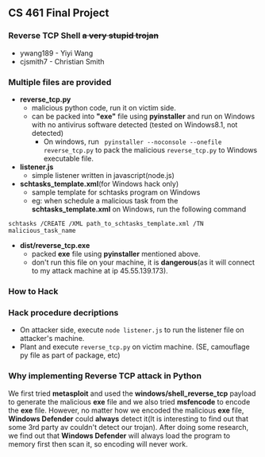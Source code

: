 ## CS 461 Final Project
### Reverse TCP Shell ~~a very stupid trojan~~
- ywang189 - Yiyi Wang
- cjsmith7 - Christian Smith

### Multiple files are provided
- <strong>reverse_tcp.py</strong>
    -  malicious python code, run it on victim side.
    -  can be packed into <strong>"exe"</strong> file using <strong>pyinstaller</strong> and run on Windows with no antivirus software detected (tested on Windows8.1, not detected)
        - On windows, run ``` pyinstaller --noconsole --onefile reverse_tcp.py``` to pack the malicious ```reverse_tcp.py``` to Windows executable file.
- <strong>listener.js</strong>
    - simple listener written in javascript(node.js)
- <strong>schtasks_template.xml</strong>(for Windows hack only)
    - sample template for schtasks program on Windows
    - eg: when schedule a malicious task from the <strong>schtasks_template.xml</strong> on Windows, run the following command
```
schtasks /CREATE /XML path_to_schtasks_template.xml /TN malicious_task_name
```  
- <strong> dist/reverse_tcp.exe </strong>
    - packed <strong>exe</strong> file using <strong>pyinstaller</strong> mentioned above.
    - <storng>don't run</strong> this file on your machine, it is <strong>dangerous</strong>(as it will connect to my attack machine at ip 45.55.139.173).

### How to Hack

### Hack procedure decriptions
* On attacker side, execute ```node listener.js``` to run the listener file on attacker's machine.
* Plant and execute ```reverse_tcp.py``` on victim machine. (SE, camouflage py file as part of package, etc)


### Why implementing Reverse TCP attack in Python
We first tried <strong>metasploit</strong> and used the <strong>windows/shell_reverse_tcp</strong> payload to generate the malicious <strong>exe</strong> file and we also tried <strong>msfencode</strong> to encode the <strong>exe</strong> file. However, no matter how we encoded the malicious <strong>exe</strong> file, <strong>Windows Defender</strong> could <strong>always</strong> detect it(It is interesting to find out that some 3rd party av couldn't detect our trojan). After doing some research, we find out that <strong>Windows Defender</strong> will always load the program to memory first then scan it, so encoding will never work.

###
